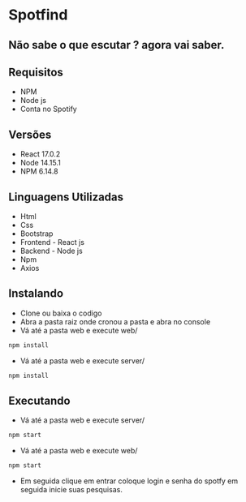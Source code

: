 # Spotfind
## Não sabe o que escutar ? agora vai saber.

## Requisitos
- NPM
- Node js
- Conta no Spotify
## Versões
- React 17.0.2
- Node 14.15.1
- NPM 6.14.8
## Linguagens Utilizadas

- Html
- Css
- Bootstrap
- Frontend - React js
- Backend - Node js
- Npm
- Axios

## Instalando

- Clone ou baixa o codigo
- Abra a pasta raiz onde cronou a pasta e abra no console
- Vá até a pasta web e execute web/    
 ```sh
npm install
```
- Vá até a pasta web e execute server/   
 ```sh
npm install
```


## Executando
- Vá até a pasta web e execute server/   
 ```sh
npm start
```
- Vá até a pasta web e execute web/   
 ```sh
npm start
```
 - Em seguida clique em entrar coloque login e senha do spotfy em seguida  inicie suas pesquisas.


